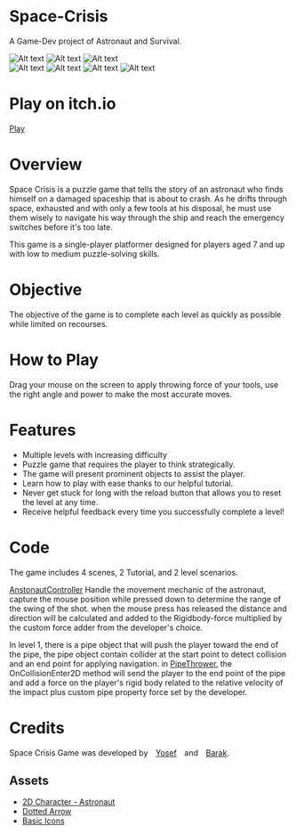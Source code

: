 # Space-Crisis
A Game-Dev project of Astronaut and Survival.


![Alt text](Screenshot_2023-06-13_19-26-41.png)
![Alt text](Screenshot_2023-06-13_19-26-50.png)
![Alt text](Screenshot_2023-06-13_19-26-57.png)  
![Alt text](Screenshot_2023-06-13_19-27-26.png) 
![Alt text](Screenshot_2023-06-13_19-27-43.png) 
![Alt text](Screenshot_2023-06-13_19-28-08.png)
![Alt text](Screenshot_2023-06-13_19-28-36.png) 

# Play on itch.io
[Play](https://by-games.itch.io/space-crysis)




# Overview
Space Crisis is a puzzle game that tells the story of an astronaut who finds himself on a damaged spaceship that is about to crash. As he drifts through space, exhausted and with only a few tools at his disposal, he must use them wisely to navigate his way through the ship and reach the emergency switches before it's too late.

This game is a single-player platformer designed for players aged 7 and up with low to medium puzzle-solving skills.

# Objective
The objective of the game is to complete each level as quickly as possible while limited on recourses.

# How to Play
Drag your mouse on the screen to apply throwing force of your tools, use the right angle and power to make the most accurate moves.

# Features

- Multiple levels with increasing difficulty
- Puzzle game that requires the player to think strategically.
- The game will present prominent objects to assist the player.
- Learn how to play with ease thanks to our helpful tutorial.
- Never get stuck for long with the reload button that allows you to reset the level at any time.
- Receive helpful feedback every time you successfully complete a level!


# Code 

The game includes 4 scenes, 2 Tutorial, and 2 level scenarios.

[AnstonautController](Assets/Scripts/AstronautController.cs) Handle the movement mechanic of the astronaut, capture the mouse position while pressed down to determine the range of the swing of the shot. when the mouse press has released the distance and direction will be calculated and added to the Rigidbody-force multiplied by the custom force adder from the developer's choice.


In level 1, there is a pipe object that will push the player toward the end of the pipe, the pipe object contain collider at the start point to detect collision and an end point for applying navigation. in [PipeThrower](Assets/Scripts/PipeThrower.cs), the OnCollisionEnter2D method will send the player to the end point of the pipe and add a force on the player's rigid body related to the relative velocity of the impact plus custom pipe property force set by the developer.



# Credits
Space Crisis Game was developed by [Yosef](https://github.com/YosefKahlon) and [Barak](https://github.com/barakdf).

## Assets
- [2D Character - Astronaut](https://assetstore.unity.com/packages/2d/characters/2d-character-astronaut-182650)
- [Dotted Arrow](https://assetstore.unity.com/packages/tools/gui/dotted-arrow-213121)
- [Basic Icons](https://assetstore.unity.com/packages/2d/gui/icons/basic-icons-139575)

